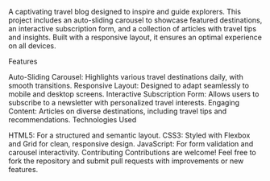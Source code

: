 A captivating travel blog designed to inspire and guide explorers. This project includes an auto-sliding carousel to showcase featured destinations, an interactive subscription form, and a collection of articles with travel tips and insights. Built with a responsive layout, it ensures an optimal experience on all devices.

Features

Auto-Sliding Carousel: Highlights various travel destinations daily, with smooth transitions.
Responsive Layout: Designed to adapt seamlessly to mobile and desktop screens.
Interactive Subscription Form: Allows users to subscribe to a newsletter with personalized travel interests.
Engaging Content: Articles on diverse destinations, including travel tips and recommendations.
Technologies Used

HTML5: For a structured and semantic layout.
CSS3: Styled with Flexbox and Grid for clean, responsive design.
JavaScript: For form validation and carousel interactivity.
Contributing Contributions are welcome! Feel free to fork the repository and submit pull requests with improvements or new features.
